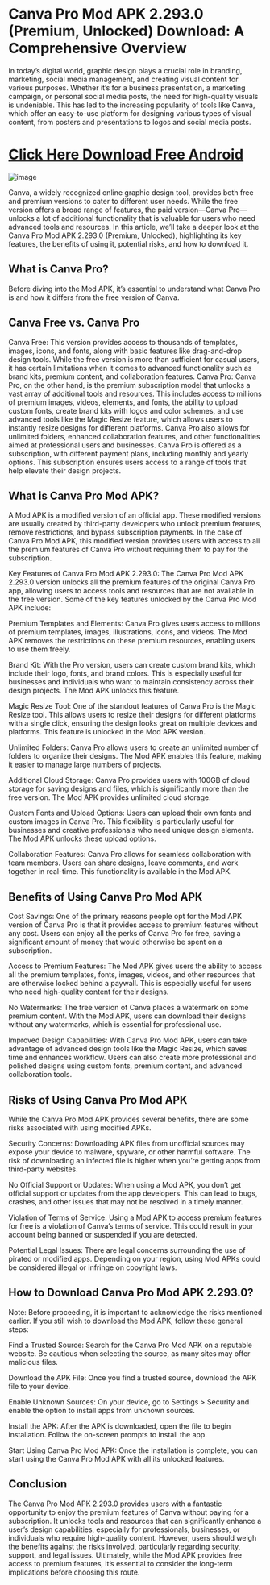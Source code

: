# Canva Pro Mod APK 2.293.0 (Premium, Unlocked) Download: A Comprehensive Overview

In today’s digital world, graphic design plays a crucial role in branding, marketing, social media management, and creating visual content for various purposes. Whether it’s for a business presentation, a marketing campaign, or personal social media posts, the need for high-quality visuals is undeniable. This has led to the increasing popularity of tools like Canva, which offer an easy-to-use platform for designing various types of visual content, from posters and presentations to logos and social media posts.

# [Click Here Download Free Android](https://modfyp.com/canva-premium/)

![image](https://github.com/user-attachments/assets/2d035149-5e06-4da0-8fb6-f0a864844518)

Canva, a widely recognized online graphic design tool, provides both free and premium versions to cater to different user needs. While the free version offers a broad range of features, the paid version—Canva Pro—unlocks a lot of additional functionality that is valuable for users who need advanced tools and resources. In this article, we’ll take a deeper look at the Canva Pro Mod APK 2.293.0 (Premium, Unlocked), highlighting its key features, the benefits of using it, potential risks, and how to download it.

## What is Canva Pro?

Before diving into the Mod APK, it’s essential to understand what Canva Pro is and how it differs from the free version of Canva.

## Canva Free vs. Canva Pro

Canva Free: This version provides access to thousands of templates, images, icons, and fonts, along with basic features like drag-and-drop design tools. While the free version is more than sufficient for casual users, it has certain limitations when it comes to advanced functionality such as brand kits, premium content, and collaboration features.
Canva Pro: Canva Pro, on the other hand, is the premium subscription model that unlocks a vast array of additional tools and resources. This includes access to millions of premium images, videos, elements, and fonts, the ability to upload custom fonts, create brand kits with logos and color schemes, and use advanced tools like the Magic Resize feature, which allows users to instantly resize designs for different platforms. Canva Pro also allows for unlimited folders, enhanced collaboration features, and other functionalities aimed at professional users and businesses.
Canva Pro is offered as a subscription, with different payment plans, including monthly and yearly options. This subscription ensures users access to a range of tools that help elevate their design projects.

## What is Canva Pro Mod APK?

A Mod APK is a modified version of an official app. These modified versions are usually created by third-party developers who unlock premium features, remove restrictions, and bypass subscription payments. In the case of Canva Pro Mod APK, this modified version provides users with access to all the premium features of Canva Pro without requiring them to pay for the subscription.

Key Features of Canva Pro Mod APK 2.293.0: The Canva Pro Mod APK 2.293.0 version unlocks all the premium features of the original Canva Pro app, allowing users to access tools and resources that are not available in the free version. Some of the key features unlocked by the Canva Pro Mod APK include:

Premium Templates and Elements: Canva Pro gives users access to millions of premium templates, images, illustrations, icons, and videos. The Mod APK removes the restrictions on these premium resources, enabling users to use them freely.

Brand Kit: With the Pro version, users can create custom brand kits, which include their logo, fonts, and brand colors. This is especially useful for businesses and individuals who want to maintain consistency across their design projects. The Mod APK unlocks this feature.

Magic Resize Tool: One of the standout features of Canva Pro is the Magic Resize tool. This allows users to resize their designs for different platforms with a single click, ensuring the design looks great on multiple devices and platforms. This feature is unlocked in the Mod APK version.

Unlimited Folders: Canva Pro allows users to create an unlimited number of folders to organize their designs. The Mod APK enables this feature, making it easier to manage large numbers of projects.

Additional Cloud Storage: Canva Pro provides users with 100GB of cloud storage for saving designs and files, which is significantly more than the free version. The Mod APK provides unlimited cloud storage.

Custom Fonts and Upload Options: Users can upload their own fonts and custom images in Canva Pro. This flexibility is particularly useful for businesses and creative professionals who need unique design elements. The Mod APK unlocks these upload options.

Collaboration Features: Canva Pro allows for seamless collaboration with team members. Users can share designs, leave comments, and work together in real-time. This functionality is available in the Mod APK.

## Benefits of Using Canva Pro Mod APK

Cost Savings: One of the primary reasons people opt for the Mod APK version of Canva Pro is that it provides access to premium features without any cost. Users can enjoy all the perks of Canva Pro for free, saving a significant amount of money that would otherwise be spent on a subscription.

Access to Premium Features: The Mod APK gives users the ability to access all the premium templates, fonts, images, videos, and other resources that are otherwise locked behind a paywall. This is especially useful for users who need high-quality content for their designs.

No Watermarks: The free version of Canva places a watermark on some premium content. With the Mod APK, users can download their designs without any watermarks, which is essential for professional use.

Improved Design Capabilities: With Canva Pro Mod APK, users can take advantage of advanced design tools like the Magic Resize, which saves time and enhances workflow. Users can also create more professional and polished designs using custom fonts, premium content, and advanced collaboration tools.

## Risks of Using Canva Pro Mod APK

While the Canva Pro Mod APK provides several benefits, there are some risks associated with using modified APKs.

Security Concerns: Downloading APK files from unofficial sources may expose your device to malware, spyware, or other harmful software. The risk of downloading an infected file is higher when you’re getting apps from third-party websites.

No Official Support or Updates: When using a Mod APK, you don’t get official support or updates from the app developers. This can lead to bugs, crashes, and other issues that may not be resolved in a timely manner.

Violation of Terms of Service: Using a Mod APK to access premium features for free is a violation of Canva’s terms of service. This could result in your account being banned or suspended if you are detected.

Potential Legal Issues: There are legal concerns surrounding the use of pirated or modified apps. Depending on your region, using Mod APKs could be considered illegal or infringe on copyright laws.

## How to Download Canva Pro Mod APK 2.293.0?

Note: Before proceeding, it is important to acknowledge the risks mentioned earlier. If you still wish to download the Mod APK, follow these general steps:

Find a Trusted Source: Search for the Canva Pro Mod APK on a reputable website. Be cautious when selecting the source, as many sites may offer malicious files.

Download the APK File: Once you find a trusted source, download the APK file to your device.

Enable Unknown Sources: On your device, go to Settings > Security and enable the option to install apps from unknown sources.

Install the APK: After the APK is downloaded, open the file to begin installation. Follow the on-screen prompts to install the app.

Start Using Canva Pro Mod APK: Once the installation is complete, you can start using the Canva Pro Mod APK with all its unlocked features.

## Conclusion

The Canva Pro Mod APK 2.293.0 provides users with a fantastic opportunity to enjoy the premium features of Canva without paying for a subscription. It unlocks tools and resources that can significantly enhance a user’s design capabilities, especially for professionals, businesses, or individuals who require high-quality content. However, users should weigh the benefits against the risks involved, particularly regarding security, support, and legal issues. Ultimately, while the Mod APK provides free access to premium features, it’s essential to consider the long-term implications before choosing this route.
